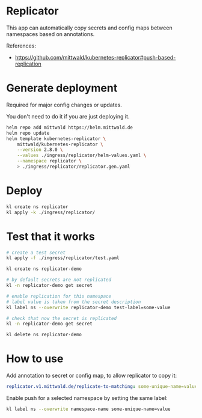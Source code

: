 
# Replicator

This app can automatically copy secrets and config maps between namespaces based on annotations.

References:
- https://github.com/mittwald/kubernetes-replicator#push-based-replication

# Generate deployment

Required for major config changes or updates.

You don't need to do it if you are just deploying it.

```bash
helm repo add mittwald https://helm.mittwald.de
helm repo update
helm template kubernetes-replicator \
    mittwald/kubernetes-replicator \
    --version 2.8.0 \
    --values ./ingress/replicator/helm-values.yaml \
    --namespace replicator \
    > ./ingress/replicator/replicator.gen.yaml
```

# Deploy

```bash
kl create ns replicator
kl apply -k ./ingress/replicator/
```

# Test that it works

```bash
# create a test secret
kl apply -f ./ingress/replicator/test.yaml

kl create ns replicator-demo

# by default secrets are not replicated
kl -n replicator-demo get secret

# enable replication for this namespace
# label value is taken from the secret description
kl label ns --overwrite replicator-demo test-label=some-value

# check that now the secret is replicated
kl -n replicator-demo get secret

kl delete ns replicator-demo
```

# How to use

Add annotation to secret or config map,
to allow replicator to copy it:

```yaml
replicator.v1.mittwald.de/replicate-to-matching: some-unique-name=value
```

Enable push for a selected namespace by setting the same label:

```bash
kl label ns --overwrite namespace-name some-unique-name=value
```
